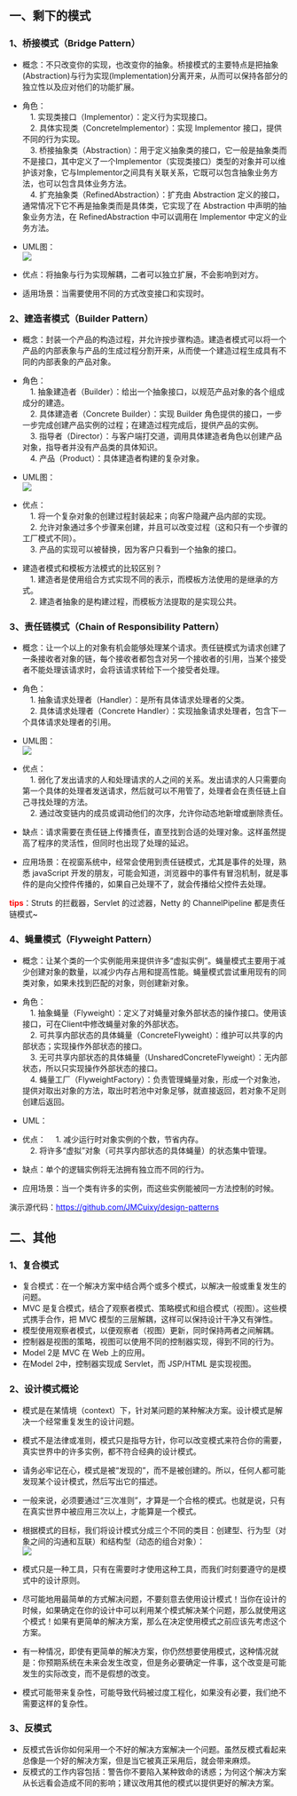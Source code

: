## 一、剩下的模式  

### 1、桥接模式（Bridge Pattern）

- 概念：不只改变你的实现，也改变你的抽象。桥接模式的主要特点是把抽象(Abstraction)与行为实现(Implementation)分离开来，从而可以保持各部分的独立性以及应对他们的功能扩展。  
- 角色：  
&emsp;1. 实现类接口（Implementor）：定义行为实现接口。  
&emsp;2. 具体实现类（ConcreteImplementor）：实现 Implementor 接口，提供不同的行为实现。  
&emsp;3. 桥接抽象类（Abstraction）：用于定义抽象类的接口，它一般是抽象类而不是接口，其中定义了一个Implementor（实现类接口）类型的对象并可以维护该对象，它与Implementor之间具有关联关系，它既可以包含抽象业务方法，也可以包含具体业务方法。   
&emsp;4. 扩充抽象类（RefinedAbstraction）：扩充由 Abstraction 定义的接口，通常情况下它不再是抽象类而是具体类，它实现了在 Abstraction 中声明的抽象业务方法，在 RefinedAbstraction 中可以调用在 Implementor 中定义的业务方法。  
- UML图：  
![](https://img2018.cnblogs.com/blog/1153954/201902/1153954-20190213175715135-119471929.png)

- 优点：将抽象与行为实现解耦，二者可以独立扩展，不会影响到对方。  
- 适用场景：当需要使用不同的方式改变接口和实现时。  

### 2、建造者模式（Builder Pattern）

- 概念：封装一个产品的构造过程，并允许按步骤构造。建造者模式可以将一个产品的内部表象与产品的生成过程分割开来，从而使一个建造过程生成具有不同的内部表象的产品对象。  
- 角色：  
&emsp;1. 抽象建造者（Builder）：给出一个抽象接口，以规范产品对象的各个组成成分的建造。  
&emsp;2. 具体建造者（Concrete Builder）：实现 Builder 角色提供的接口，一步一步完成创建产品实例的过程；在建造过程完成后，提供产品的实例。  
&emsp;3. 指导者（Director）：与客户端打交道，调用具体建造者角色以创建产品对象，指导者并没有产品类的具体知识。  
&emsp;4. 产品（Product）：具体建造者构建的复杂对象。  
- UML图：  
![](https://img2018.cnblogs.com/blog/1153954/201902/1153954-20190214090752090-1738771515.png)

- 优点：  
&emsp;1. 将一个复杂对象的创建过程封装起来；向客户隐藏产品内部的实现。  
&emsp;2. 允许对象通过多个步骤来创建，并且可以改变过程（这和只有一个步骤的工厂模式不同）。  
&emsp;3. 产品的实现可以被替换，因为客户只看到一个抽象的接口。  
- 建造者模式和模板方法模式的比较区别？  
&emsp;1. 建造者是使用组合方式实现不同的表示，而模板方法使用的是继承的方式。  
&emsp;2. 建造者抽象的是构建过程，而模板方法提取的是实现公共。  

### 3、责任链模式（Chain of Responsibility Pattern）  

- 概念：让一个以上的对象有机会能够处理某个请求。责任链模式为请求创建了一条接收者对象的链，每个接收者都包含对另一个接收者的引用，当某个接受者不能处理该请求时，会将该请求转给下一个接受者处理。  
- 角色：  
&emsp;1. 抽象请求处理者（Handler）：是所有具体请求处理者的父类。  
&emsp;2. 具体请求处理者（Concrete Handler）：实现抽象请求处理者，包含下一个具体请求处理者的引用。
- UML图：  
![](https://img2018.cnblogs.com/blog/1153954/201902/1153954-20190214182534489-595586103.png)

- 优点：  
&emsp;1. 弱化了发出请求的人和处理请求的人之间的关系。发出请求的人只需要向第一个具体的处理者发送请求，然后就可以不用管了，处理者会在责任链上自己寻找处理的方法。  
&emsp;2. 通过改变链内的成员或调动他们的次序，允许你动态地新增或删除责任。   
- 缺点：请求需要在责任链上传播责任，直至找到合适的处理对象。这样虽然提高了程序的灵活性，但同时也出现了处理的延迟。  
- 应用场景：在视窗系统中，经常会使用到责任链模式，尤其是事件的处理，熟悉 javaScript 开发的朋友，可能会知道，浏览器中的事件有冒泡机制，就是事件的是向父控件传播的，如果自己处理不了，就会传播给父控件去处理。  

**<font color="red">tips</font>**：Struts 的拦截器，Servlet 的过滤器，Netty 的 ChannelPipeline 都是责任链模式~  

### 4、蝇量模式（Flyweight Pattern）

- 概念：让某个类的一个实例能用来提供许多“虚拟实例”。蝇量模式主要用于减少创建对象的数量，以减少内存占用和提高性能。蝇量模式尝试重用现有的同类对象，如果未找到匹配的对象，则创建新对象。  
- 角色：  
&emsp;1. 抽象蝇量（Flyweight）：定义了对蝇量对象外部状态的操作接口。使用该接口，可在Client中修改蝇量对象的外部状态。  
&emsp;2. 可共享内部状态的具体蝇量（ConcreteFlyweight）：维护可以共享的内部状态；实现操作外部状态的接口。  
&emsp;3. 无可共享内部状态的具体蝇量（UnsharedConcreteFlyweight）：无内部状态，所以只实现操作外部状态的接口。  
&emsp;4. 蝇量工厂（FlyweightFactory）：负责管理蝇量对象，形成一个对象池，提供对取出对象的方法，取出时若池中对象足够，就直接返回，若对象不足则创建后返回。  
- UML：  

- 优点： 
&emsp;1. 减少运行时对象实例的个数，节省内存。   
&emsp;2. 将许多“虚拟”对象（可共享内部状态的具体蝇量）的状态集中管理。    
- 缺点：单个的逻辑实例将无法拥有独立而不同的行为。  
- 应用场景：当一个类有许多的实例，而这些实例能被同一方法控制的时候。  

演示源代码：[<font color=#0000ff>https://github.com/JMCuixy/design-patterns</font>](https://github.com/JMCuixy/design-patterns)

## 二、其他  

### 1、复合模式

- 复合模式：在一个解决方案中结合两个或多个模式，以解决一般或重复发生的问题。  
- MVC 是复合模式，结合了观察者模式、策略模式和组合模式（视图）。这些模式携手合作，把 MVC 模型的三层解耦，这样可以保持设计干净又有弹性。    
- 模型使用观察者模式，以便观察者（视图）更新，同时保持两者之间解耦。  
- 控制器是视图的策略，视图可以使用不同的控制器实现，得到不同的行为。  
- Model 2是 MVC 在 Web 上的应用。  
- 在Model 2中，控制器实现成 Servlet，而 JSP/HTML 是实现视图。  

### 2、设计模式概论

- 模式是在某情境（context）下，针对某问题的某种解决方案。设计模式是解决一个经常重复发生的设计问题。  
- 模式不是法律或准则，模式只是指导方针，你可以改变模式来符合你的需要，真实世界中的许多实例，都不符合经典的设计模式。  
- 请务必牢记在心，模式是被“发现的”，而不是被创建的。所以，任何人都可能发现某个设计模式，然后写出它的描述。  
- 一般来说，必须要通过“三次准则”，才算是一个合格的模式。也就是说，只有在真实世界中被应用三次以上，才能算是一个模式。  
- 根据模式的目标，我们将设计模式分成三个不同的类目：创建型、行为型（对象之间的沟通和互联）和结构型（动态的组合对象）：  
![](https://img2018.cnblogs.com/blog/1153954/201902/1153954-20190213154656045-2015954303.png)  

- 模式只是一种工具，只有在需要时才使用这种工具，而我们时刻要遵守的是模式中的设计原则。  
- 尽可能地用最简单的方式解决问题，不要刻意去使用设计模式！当你在设计的时候，如果确定在你的设计中可以利用某个模式解决某个问题，那么就使用这个模式！如果有更简单的解决方案，那么在决定使用模式之前应该先考虑这个方案。  
- 有一种情况，即使有更简单的解决方案，你仍然想要使用模式，这种情况就是：你预期系统在未来会发生改变，但是务必要确定一件事，这个改变是可能发生的实际改变，而不是假想的改变。  
- 模式可能带来复杂性，可能导致代码被过度工程化，如果没有必要，我们绝不需要这样的复杂性。  

### 3、反模式  

- 反模式告诉你如何采用一个不好的解决方案解决一个问题。虽然反模式看起来总像是一个好的解决方案，但是当它被真正采用后，就会带来麻烦。   
- 反模式的工作内容包括：警告你不要陷入某种致命的诱惑；为何这个解决方案从长远看会造成不同的影响；建议改用其他的模式以提供更好的解决方案。